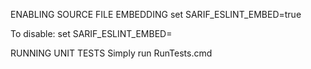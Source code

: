 ENABLING SOURCE FILE EMBEDDING
set SARIF_ESLINT_EMBED=true

To disable:
set SARIF_ESLINT_EMBED=

RUNNING UNIT TESTS
Simply run RunTests.cmd
